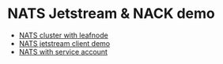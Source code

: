 # NATS Jetstream & NACK demo

* [NATS cluster with leafnode](https://github.com/JackZxj/jetstream-demo/blob/master/ec-co.md)
* [NATS jetstream client demo](https://github.com/JackZxj/jetstream-demo)
* [NATS with service account](https://github.com/JackZxj/jetstream-demo/tree/master/nats_with_service-account)